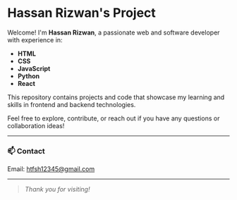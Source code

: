 
# Hassan Rizwan's Project

Welcome! I'm **Hassan Rizwan**, a passionate web and software developer with experience in:

- **HTML**
- **CSS**
- **JavaScript**
- **Python**
- **React**

This repository contains projects and code that showcase my learning and skills in frontend and backend technologies.

Feel free to explore, contribute, or reach out if you have any questions or collaboration ideas!

---

### 📫 Contact

Email: [htfsh12345@gmail.com](mailto:htfsh12345@gmail.com)

---

> *Thank you for visiting!*
